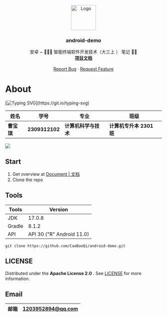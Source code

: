 <div align="center">
  <a href="https://github.com/CaoBaoQi/android-demo">
    <img src="https://jz-cbq-1311841992.cos.ap-beijing.myqcloud.com/images/FengLin.svg" alt="Logo" width="80"
      height="80">
  </a>
</div>
<h3 align="center">android-demo</h3>

<p align="center">
  安卓 ~ 🥸🥸🥸 智能终端软件开发技术（大三上 ） 笔记 🧑‍💻  <br />
  <a href="https://cola777jz.gitee.io/android-demo/"><strong>项目文档</strong></a>
  <br />
  <br />
  <a href="https://github.com/CaoBaoQi/android-demo/issues">Report Bug</a>
  ·
  <a href="https://github.com/CaoBaoQi/android-demo/pulls">Request Feature</a>
</p>

# About

[![Typing SVG](https://readme-typing-svg.herokuapp.com?font=Agbalumo&color=F7184F&center=true&vCenter=true&width=600&lines=Hi+there+👋,+I+am+CaoBaoQi.;+Welcome+to+My+Profile!;I+am+a+student+from+JinZhong+University.;My+majored+is+ComputerScienceTechnology.;I+Like+learning+new+things.;)](https://git.io/typing-svg)


| 姓名      | 学号             | 专业           | 班级                |
|---------|----------------|--------------|-------------------|
| **曹宝琪** | **2309312102** | **计算机科学与技术** | **计算机专升本 2301 班** |

![](https://jz-cbq-1311841992.cos.ap-beijing.myqcloud.com/images/20231127000940.png)

## Start

1. Get overview at [Document | 文档](https://cola777jz.gitee.io/android-demo)
2. Clone the repo

## Tools

| Tools  | Version                   |
|--------|---------------------------|
| JDK    | 17.0.8                    |
| Gradle | 8.1.2                     |
| API    | API 30 ("R" Android 11.0) |

```shell
git clone https://github.com/CaoBaoQi/android-demo.git
```

## LICENSE

Distributed under the  **Apache License 2.0** . See [LICENSE](LICENSE) for more information.

## Email

| 邮箱  | 1203952894@qq.com |
|-----|-------------------|

